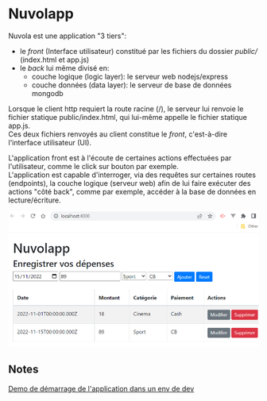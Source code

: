 # Nuvolapp

Nuvola est une application "3 tiers":  
- le *front* (Interface utilisateur) constitué par les fichiers du dossier *public/* (index.html et app.js)  
- le *back* lui même divisé en:
    - couche logique (logic layer): le serveur web nodejs/express
    - couche données (data layer): le serveur de base de données mongodb  

Lorsque le client http requiert la route racine (/), le serveur lui renvoie le fichier statique public/index.html, qui lui-même appelle le fichier statique app.js.  
Ces deux fichiers renvoyés au client constitue le *front*, c'est-à-dire l'interface utilisateur (UI).  

L'application front est à l'écoute de certaines actions effectuées par l'utilisateur, comme le click sur bouton par exemple.  
L'application est capable d'interroger, via des requêtes sur certaines routes (endpoints), la couche logique (serveur web) afin de lui faire exécuter des actions "côté back", comme par exemple, accéder à la base de données en lecture/écriture.

![front](scr/front.png)

## Notes
[Demo de démarrage de l'application dans un env de dev](https://opusidea-training.s3.eu-west-3.amazonaws.com/divers/akka-devops/2022-02-21-projet-final-nuvolapp-test-dev.webm)
